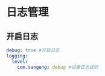 # 日志管理
## 开启日志

~~~~yml
debug: true #开启日志
logging:
  level:
    com.sangeng: debug #设置日志级别
~~~~

<br><br><br>